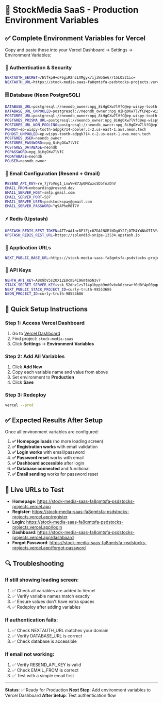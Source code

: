 # 🚀 StockMedia SaaS - Production Environment Variables

## ✅ **Complete Environment Variables for Vercel**

Copy and paste these into your Vercel Dashboard → Settings → Environment Variables:

### **🔐 Authentication & Security**
```bash
NEXTAUTH_SECRET=/EVfkpH+oF5giR2nzLVMgyx/ijzWoGeG//15LQ521ic=
NEXTAUTH_URL=https://stock-media-saas-fa8qmtsfa-psdstocks-projects.vercel.app
```

### **🗄️ Database (Neon PostgreSQL)**
```bash
DATABASE_URL=postgresql://neondb_owner:npg_8iHgOXw7lVfC@ep-wispy-tooth-adpgk714-pooler.c-2.us-east-1.aws.neon.tech/neondb?sslmode=require
DATABASE_URL_UNPOOLED=postgresql://neondb_owner:npg_8iHgOXw7lVfC@ep-wispy-tooth-adpgk714.c-2.us-east-1.aws.neon.tech/neondb?sslmode=require
POSTGRES_URL=postgresql://neondb_owner:npg_8iHgOXw7lVfC@ep-wispy-tooth-adpgk714-pooler.c-2.us-east-1.aws.neon.tech/neondb?sslmode=require
POSTGRES_PRISMA_URL=postgresql://neondb_owner:npg_8iHgOXw7lVfC@ep-wispy-tooth-adpgk714-pooler.c-2.us-east-1.aws.neon.tech/neondb?connect_timeout=15&sslmode=require
POSTGRES_URL_NON_POOLING=postgresql://neondb_owner:npg_8iHgOXw7lVfC@ep-wispy-tooth-adpgk714.c-2.us-east-1.aws.neon.tech/neondb?sslmode=require
PGHOST=ep-wispy-tooth-adpgk714-pooler.c-2.us-east-1.aws.neon.tech
PGHOST_UNPOOLED=ep-wispy-tooth-adpgk714.c-2.us-east-1.aws.neon.tech
POSTGRES_USER=neondb_owner
POSTGRES_PASSWORD=npg_8iHgOXw7lVfC
POSTGRES_DATABASE=neondb
PGPASSWORD=npg_8iHgOXw7lVfC
PGDATABASE=neondb
PGUSER=neondb_owner
```

### **📧 Email Configuration (Resend + Gmail)**
```bash
RESEND_API_KEY=re_7jYoVng1_LnwVwB7JpGMZwzo5DbfnzDhV
EMAIL_FROM=onboarding@resend.dev
EMAIL_SERVER_HOST=smtp.gmail.com
EMAIL_SERVER_PORT=587
EMAIL_SERVER_USER=psdstockspay@gmail.com
EMAIL_SERVER_PASSWORD=^q9APheM8T7V
```

### **⚡ Redis (Upstash)**
```bash
UPSTASH_REDIS_REST_TOKEN=ATTeAAIncDE1Zjc0ZDA1NGRlNDg0Y2ZjOTM4YWNkOTI3Yzc2MWRlNHAxMTM1MzQ
UPSTASH_REDIS_REST_URL=https://splendid-snipe-13534.upstash.io
```

### **🔗 Application URLs**
```bash
NEXT_PUBLIC_BASE_URL=https://stock-media-saas-fa8qmtsfa-psdstocks-projects.vercel.app
```

### **🔑 API Keys**
```bash
NEHTW_API_KEY=A8K9bV5s2OX12E8cmS4I96mtmSNzv7
STACK_SECRET_SERVER_KEY=ssk_52dhz1zs714p1bppb9nd0vbxk0zbcwrf0d0f4p00pgg1r
NEXT_PUBLIC_STACK_PROJECT_ID=curly-truth-98553686
NEON_PROJECT_ID=curly-truth-98553686
```

## 🚀 **Quick Setup Instructions**

### Step 1: Access Vercel Dashboard
1. Go to [Vercel Dashboard](https://vercel.com/dashboard)
2. Find project: `stock-media-saas`
3. Click **Settings** → **Environment Variables**

### Step 2: Add All Variables
1. Click **Add New**
2. Copy each variable name and value from above
3. Set environment to **Production**
4. Click **Save**

### Step 3: Redeploy
```bash
vercel --prod
```

## ✅ **Expected Results After Setup**

Once all environment variables are configured:

1. **✅ Homepage loads** (no more loading screen)
2. **✅ Registration works** with email validation
3. **✅ Login works** with email/password
4. **✅ Password reset** works with email
5. **✅ Dashboard accessible** after login
6. **✅ Database connected** and functional
7. **✅ Email sending** works for password reset

## 🎯 **Live URLs to Test**

- **Homepage**: https://stock-media-saas-fa8qmtsfa-psdstocks-projects.vercel.app
- **Register**: https://stock-media-saas-fa8qmtsfa-psdstocks-projects.vercel.app/register
- **Login**: https://stock-media-saas-fa8qmtsfa-psdstocks-projects.vercel.app/login
- **Dashboard**: https://stock-media-saas-fa8qmtsfa-psdstocks-projects.vercel.app/dashboard
- **Forgot Password**: https://stock-media-saas-fa8qmtsfa-psdstocks-projects.vercel.app/forgot-password

## 🔍 **Troubleshooting**

### If still showing loading screen:
1. ✅ Check all variables are added to Vercel
2. ✅ Verify variable names match exactly
3. ✅ Ensure values don't have extra spaces
4. ✅ Redeploy after adding variables

### If authentication fails:
1. ✅ Check NEXTAUTH_URL matches your domain
2. ✅ Verify DATABASE_URL is correct
3. ✅ Check database is accessible

### If email not working:
1. ✅ Verify RESEND_API_KEY is valid
2. ✅ Check EMAIL_FROM is correct
3. ✅ Test with a simple email first

---

**Status**: ✅ Ready for Production
**Next Step**: Add environment variables to Vercel Dashboard
**After Setup**: Test authentication flow
